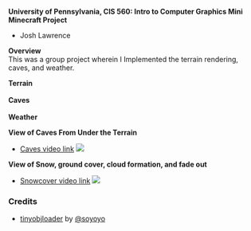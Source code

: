 **University of Pennsylvania, CIS 560: Intro to Computer Graphics
Mini Minecraft Project**

* Josh Lawrence

**Overview**<br />
This was a group project wherein I Implemented the terrain rendering, caves, and weather. 

**Terrain**<br />
<br />
**Caves**<br />
<br />
**Weather**<br />

**View of Caves From Under the Terrain**<br />
* [Caves video link](https://player.vimeo.com/video/239890456)
![](img/caves.gif)

**View of Snow, ground cover, cloud formation, and fade out**<br />
* [Snowcover video link](https://player.vimeo.com/video/239890456)
![](img/snowcover.gif)



### Credits
* [tinyobjloader](https://github.com/syoyo/tinyobjloader) by [@soyoyo](https://github.com/syoyo)
